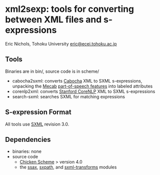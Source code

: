 xml2sexp: tools for converting between XML files and s-expressions
==================================================================

Eric Nichols, Tohoku University <eric@ecei.tohoku.ac.jp>

Tools
-----

Binaries are in bin/, source code is in scheme/

* cabocha2sxml: converts [Cabocha][] XML to SXML s-expressions,
  unpacking the [Mecab][] [part-of-speech features][POS] into labeled
  attributes
* corenlp2xml: converts [Stanford CoreNLP][] XML to SXML s-expressions
* search-sxml: searches SXML for matching expressions

S-expression Format
-------------------

All tools use [SXML][] revision 3.0.

Dependencies
------------

* binaries: none
* source code
  + [Chicken Scheme][] > version 4.0
  + the [ssax][], [sxpath][], and [sxml-transforms][] modules

[Cabocha]: http://code.google.com/p/cabocha/
[Mecab]: http://mecab.sourceforge.net/
[POS]: http://mecab.sourceforge.net/format.html
[Stanford CoreNLP]: http://nlp.stanford.edu/software/corenlp.shtml
[SXML]: http://okmij.org/ftp/Scheme/SXML.html
[Chicken Scheme]: http://www.call-cc.org/
[ssax]: http://wiki.call-cc.org/eggref/4/ssax
[sxpath]: http://wiki.call-cc.org/eggref/4/sxpath
[sxml-transforms]: http://wiki.call-cc.org/eggref/4/sxml-transforms
